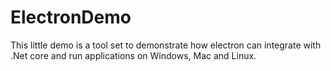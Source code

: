 # ElectronDemo
This little demo is a tool set to demonstrate how electron can integrate with .Net core and run applications on Windows,  Mac and Linux.